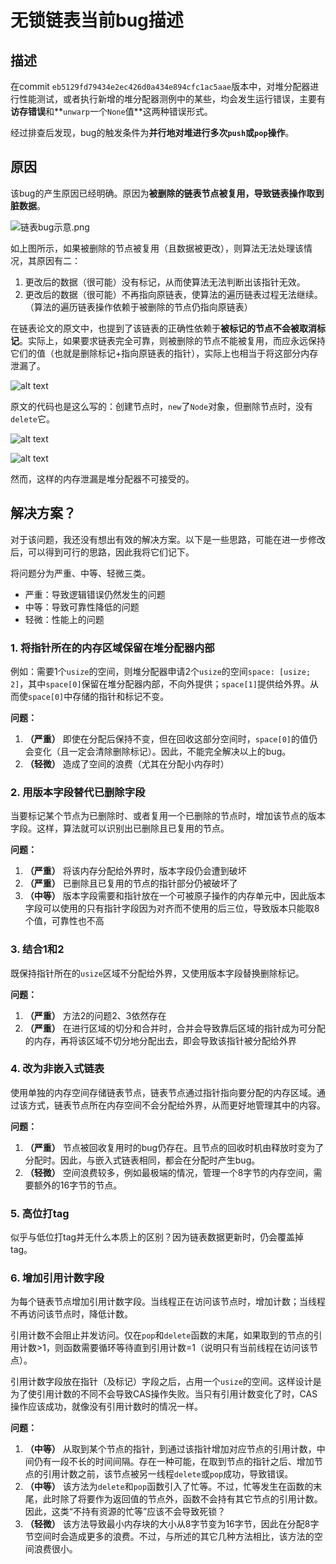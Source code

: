 # 无锁链表当前bug描述

## 描述

在commit `eb5129fd79434e2ec426d0a434e894cfc1ac5aae`版本中，对堆分配器进行性能测试，或者执行新增的堆分配器测例中的某些，均会发生运行错误，主要有**访存错误**和**`unwarp`一个`None`值**这两种错误形式。

经过排查后发现，bug的触发条件为**并行地对堆进行多次`push`或`pop`操作**。

## 原因

该bug的产生原因已经明确。原因为**被删除的链表节点被复用，导致链表操作取到脏数据**。

![链表bug示意.png](链表bug示意.png)

如上图所示，如果被删除的节点被复用（且数据被更改），则算法无法处理该情况，其原因有二：

1. 更改后的数据（很可能）没有标记，从而使算法无法判断出该指针无效。
2. 更改后的数据（很可能）不再指向原链表，使算法的遍历链表过程无法继续。（算法的遍历链表操作依赖于被删除的节点仍指向原链表）

在链表论文的原文中，也提到了该链表的正确性依赖于**被标记的节点不会被取消标记**。实际上，如果要求链表完全可靠，则被删除的节点不能被复用，而应永远保持它们的值（也就是删除标记+指向原链表的指针），实际上也相当于将这部分内存泄漏了。

![alt text](image-3.png)

原文的代码也是这么写的：创建节点时，`new`了`Node`对象，但删除节点时，没有`delete`它。

![alt text](image-4.png)

![alt text](image-5.png)

然而，这样的内存泄漏是堆分配器不可接受的。

## 解决方案？

对于该问题，我还没有想出有效的解决方案。以下是一些思路，可能在进一步修改后，可以得到可行的思路，因此我将它们记下。

将问题分为严重、中等、轻微三类。

- 严重：导致逻辑错误仍然发生的问题
- 中等：导致可靠性降低的问题
- 轻微：性能上的问题

### 1. 将指针所在的内存区域保留在堆分配器内部

例如：需要1个`usize`的空间，则堆分配器申请2个`usize`的空间`space: [usize; 2]`，其中`space[0]`保留在堆分配器内部，不向外提供；`space[1]`提供给外界。从而使`space[0]`中存储的指针和标记不变。

**问题：** 

1. **（严重）** 即使在分配后保持不变，但在回收这部分空间时，`space[0]`的值仍会变化（且一定会清除删除标记）。因此，不能完全解决以上的bug。
2. **（轻微）** 造成了空间的浪费（尤其在分配小内存时）

### 2. 用版本字段替代已删除字段

当要标记某个节点为已删除时、或者复用一个已删除的节点时，增加该节点的版本字段。这样，算法就可以识别出已删除且已复用的节点。

**问题：** 

1. **（严重）** 将该内存分配给外界时，版本字段仍会遭到破坏
2. **（严重）** 已删除且已复用的节点的指针部分仍被破坏了
3. **（中等）** 版本字段需要和指针放在一个可被原子操作的内存单元中，因此版本字段可以使用的只有指针字段因为对齐而不使用的后三位，导致版本只能取8个值，可靠性也不高

### 3. 结合1和2

既保持指针所在的`usize`区域不分配给外界，又使用版本字段替换删除标记。

**问题：**

1. **（严重）** 方法2的问题2、3依然存在
2. **（严重）** 在进行区域的切分和合并时，合并会导致靠后区域的指针成为可分配的内存，再将该区域不切分地分配出去，即会导致该指针被分配给外界

### 4. 改为非嵌入式链表

使用单独的内存空间存储链表节点，链表节点通过指针指向要分配的内存区域。通过该方式，链表节点所在内存空间不会分配给外界，从而更好地管理其中的内容。

**问题：**

1. **（严重）** 节点被回收复用时的bug仍存在。且节点的回收时机由释放时变为了分配时。因此，与嵌入式链表相同，都会在分配时产生bug。
2. **（轻微）** 空间浪费较多，例如最极端的情况，管理一个8字节的内存空间，需要额外的16字节的节点。

### 5. 高位打tag

似乎与低位打tag并无什么本质上的区别？因为链表数据更新时，仍会覆盖掉tag。

### 6. 增加引用计数字段

为每个链表节点增加引用计数字段。当线程正在访问该节点时，增加计数；当线程不再访问该节点时，降低计数。

引用计数不会阻止并发访问。仅在`pop`和`delete`函数的末尾，如果取到的节点的引用计数>1，则函数需要循环等待直到引用计数=1（说明只有当前线程在访问该节点）。

引用计数字段放在指针（及标记）字段之后，占用一个`usize`的空间。这样设计是为了使引用计数的不同不会导致CAS操作失败。当只有引用计数变化了时，CAS操作应该成功，就像没有引用计数时的情况一样。

**问题：**

1. **（中等）** 从取到某个节点的指针，到通过该指针增加对应节点的引用计数，中间仍有一段不长的时间间隔。存在一种可能，在取到节点的指针之后、增加节点的引用计数之前，该节点被另一线程`delete`或`pop`成功，导致错误。
2. **（中等）** 该方法为`delete`和`pop`函数引入了忙等。不过，忙等发生在函数的末尾，此时除了将要作为返回值的节点外，函数不会持有其它节点的引用计数。因此，这类“不持有资源的忙等”应该不会导致死锁？
3. **（轻微）** 该方法导致最小内存块的大小从8字节变为16字节，因此在分配8字节空间时会造成更多的浪费。不过，与所述的其它几种方法相比，该方法的空间浪费很小。
